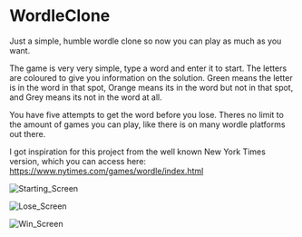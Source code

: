 # WordleClone
Just a simple, humble wordle clone so now you can play as much as you want.

The game is very very simple, type a word and enter it to start.
The letters are coloured to give you information on the solution. 
Green means the letter is in the word in that spot, 
Orange means its in the word but not in that spot, and 
Grey means its not in the word at all.

You have five attempts to get the word before you lose.
Theres no limit to the amount of games you can play, like there is on many wordle platforms out there.

I got inspiration for this project from the well known New York Times version, which you can access here:
https://www.nytimes.com/games/wordle/index.html

![Starting_Screen](https://user-images.githubusercontent.com/107115261/174289875-21d9c1b7-bd86-43ee-8fd3-6541fbd6cd84.png)

![Lose_Screen](https://user-images.githubusercontent.com/107115261/174289862-da03318a-51d4-4b26-8c41-6ce2e25e7957.png)

![Win_Screen](https://user-images.githubusercontent.com/107115261/174289871-6c915edd-340b-4533-8386-2268c102959d.png)
